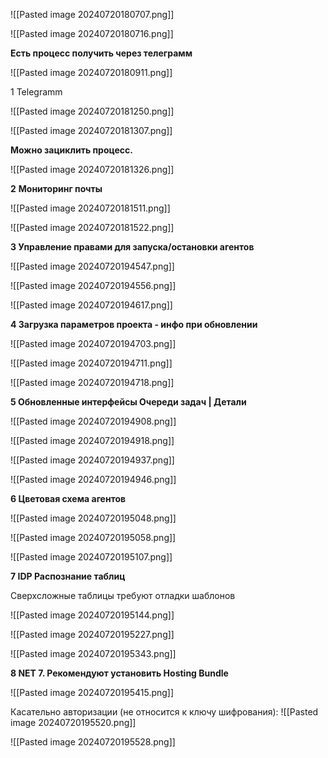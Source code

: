 

![[Pasted image 20240720180707.png]]




![[Pasted image 20240720180716.png]]



**Есть процесс получить через телеграмм**

![[Pasted image 20240720180911.png]]


1
Telegramm

![[Pasted image 20240720181250.png]]

![[Pasted image 20240720181307.png]]

**Можно зациклить процесс.**



![[Pasted image 20240720181326.png]]



**2** 
**Мониторинг почты**

![[Pasted image 20240720181511.png]]

![[Pasted image 20240720181522.png]]


**3 Управление правами для запуска/остановки агентов**

![[Pasted image 20240720194547.png]]


![[Pasted image 20240720194556.png]]



![[Pasted image 20240720194617.png]]



**4 Загрузка параметров проекта - инфо при обновлении**

![[Pasted image 20240720194703.png]]


![[Pasted image 20240720194711.png]]



![[Pasted image 20240720194718.png]]



**5 Обновленные интерфейсы Очереди задач | Детали**


![[Pasted image 20240720194908.png]]






![[Pasted image 20240720194918.png]]


![[Pasted image 20240720194937.png]]


![[Pasted image 20240720194946.png]]



**6 Цветовая схема агентов**


![[Pasted image 20240720195048.png]]


![[Pasted image 20240720195058.png]]



![[Pasted image 20240720195107.png]]





**7 IDP Распознание таблиц**

Сверхсложные таблицы требуют отладки шаблонов


![[Pasted image 20240720195144.png]]



![[Pasted image 20240720195227.png]]




![[Pasted image 20240720195343.png]]


**8  NET 7. Рекомендуют установить Hosting Bundle**

![[Pasted image 20240720195415.png]]



Касательно авторизации (не относится к ключу шифрования):
![[Pasted image 20240720195520.png]]



![[Pasted image 20240720195528.png]]




